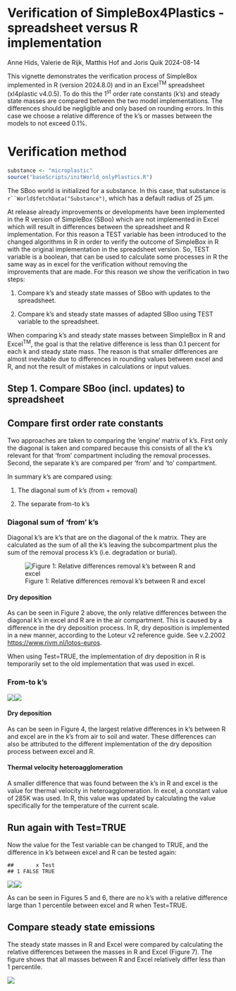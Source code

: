 Verification of SimpleBox4Plastics - spreadsheet versus R implementation
================
Anne Hids, Valerie de Rijk, Matthis Hof and Joris Quik
2024-08-14

This vignette demonstrates the verification process of SimpleBox
implemented in R (version 2024.8.0) and in an Excel<sup>TM</sup>
spreadsheet (xl4plastic v4.0.5). To do this the 1<sup>st</sup> order
rate constants (k’s) and steady state masses are compared between the
two model implementations. The differences should be negligible and only
based on rounding errors. In this case we choose a relative difference
of the k’s or masses between the models to not exceed 0.1%.

# Verification method

``` r
substance <- "microplastic"
source("baseScripts/initWorld_onlyPlastics.R")
```

The SBoo world is initialized for a substance. In this case, that
substance is ``` r``World$fetchData("Substance") ```, which has a
default radius of 25 µm.

At release already improvements or developments have been implemented in
the R version of SimpleBox (SBoo) which are not implemented in Excel
which will result in differences between the spreadsheet and R
implementation. For this reason a TEST variable has been introduced to
the changed algorithms in R in order to verify the outcome of SimpleBox
in R with the original implementation in the spreadsheet version. So,
TEST variable is a boolean, that can be used to calculate some processes
in R the same way as in excel for the verification without removing the
improvements that are made. For this reason we show the verification in
two steps:

1.  Compare k’s and steady state masses of SBoo with updates to the
    spreadsheet.

2.  Compare k’s and steady state masses of adapted SBoo using TEST
    variable to the spreadsheet.

When comparing k’s and steady state masses between SimpleBox in R and
Excel<sup>TM</sup>, the goal is that the relative difference is less
than 0.1 percent for each k and steady state mass. The reason is that
smaller differences are almost inevitable due to differences in rounding
values between excel and R, and not the result of mistakes in
calculations or input values.

## Step 1. Compare SBoo (incl. updates) to spreadsheet

## Compare first order rate constants

Two approaches are taken to comparing the ‘engine’ matrix of k’s. First
only the diagonal is taken and compared because this consists of all the
k’s relevant for that ‘from’ compartment including the removal
processes. Second, the separate k’s are compared per ‘from’ and ‘to’
compartment.

In summary k’s are compared using:

1.  The diagonal sum of k’s (from + removal)

2.  The separate from-to k’s

### Diagonal sum of ‘from’ k’s

Diagonal k’s are k’s that are on the diagonal of the k matrix. They are
calculated as the sum of all the k’s leaving the subcompartment plus the
sum of the removal process k’s (i.e. degradation or burial).

<figure>
<img
src="Microplastic_verification_files/figure-gfm/PlotsDiagonalk_1-1.png"
alt="Figure 1: Relative differences removal k’s between R and excel" />
<figcaption aria-hidden="true">Figure 1: Relative differences removal
k’s between R and excel</figcaption>
</figure>

#### Dry deposition

As can be seen in Figure 2 above, the only relative differences between
the diagonal k’s in excel and R are in the air compartment. This is
caused by a difference in the dry deposition process. In R, dry
deposition is implemented in a new manner, according to the Loteur v2
reference guide. See v.2.2002 <https://www.rivm.nl/lotos-euros>.

When using Test=TRUE, the implementation of dry deposition in R is
temporarily set to the old implementation that was used in excel.

### From-to k’s

![](Microplastic_verification_files/figure-gfm/Plot%20k%20differences-1.png)<!-- -->![](Microplastic_verification_files/figure-gfm/Plot%20k%20differences-2.png)<!-- -->

#### Dry deposition

As can be seen in Figure 4, the largest relative differences in k’s
between R and excel are in the k’s from air to soil and water. These
differences can also be attributed to the different implementation of
the dry deposition process between excel and R.

#### Thermal velocity heteroagglomeration

A smaller difference that was found between the k’s in R and excel is
the value for thermal velocity in heteroagglomeration. In excel, a
constant value of 285K was used. In R, this value was updated by
calculating the value specifically for the temperature of the current
scale.

## Run again with Test=TRUE

Now the value for the Test variable can be changed to TRUE, and the
difference in k’s between excel and R can be tested again:

    ##       x Test
    ## 1 FALSE TRUE

![](Microplastic_verification_files/figure-gfm/Plots%20test%20TRUE-1.png)<!-- -->![](Microplastic_verification_files/figure-gfm/Plots%20test%20TRUE-2.png)<!-- -->

As can be seen in Figures 5 and 6, there are no k’s with a relative
difference large than 1 percentile between excel and R when Test=TRUE.

## Compare steady state emissions

The steady state masses in R and Excel were compared by calculating the
relative differences between the masses in R and Excel (Figure 7). The
figure shows that all masses between R and Excel relatively differ less
than 1 percentile.

![](Microplastic_verification_files/figure-gfm/comparison%20of%20steady%20state%20emissions%20using%20SB1Solve-1.png)<!-- -->
